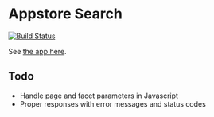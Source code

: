 # Appstore Search


[![Build Status](https://travis-ci.org/heldtogether/appstore-search.svg)](https://travis-ci.org/heldtogether/appstore-search)

See [the app here](https://appstore-search.herokuapp.com/).


## Todo

- Handle page and facet parameters in Javascript
- Proper responses with error messages and status codes

